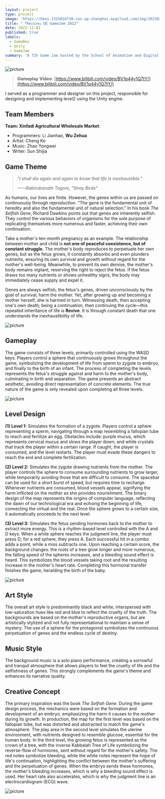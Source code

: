```yaml
---
layout: project
type: project
image: 'https://hmxs-1315810738.cos.ap-shanghai.myqcloud.com/img/202303261605787.png'
title: "「Revive」UE GameJam 2022"
date: 2022-11-01
published: true
labels:
  - GameDev
  - Unity
  - GameJam
summary: "A 72h Game Jam hosted by the School of Animation and Digital Arts of CUC and Unreal Engine.<br>This was my first Game Jam, a truly memorable experience."
---
```


<img class="my-markdowm-img" src="https://hmxs-1315810738.cos.ap-shanghai.myqcloud.com/img/202303261605787.png" alt="picture">

> **Gameplay Video**: [https://www.bilibili.com/video/BV1p44y1Q7tY/](https://www.bilibili.com/video/BV1p44y1Q7tY/)

I served as a programmer and designer on this project, responsible for designing and implementing level2 using the Unity engine.

## Team Members

**Team: Xinfadi Agricultural Wholesale Market**:

-   Programmers: Li Jianhao, **Wu Zehua**
-   Artist: Cheng Ke
-   Music: Zhao Yongwei
-   Writer: Sun Shijia

## Game Theme

> *"I shall die again and again to know that life is inexhaustible."*
>
> *——Rabindranath Tagore, "Stray Birds"*

As humans, our lives are finite. However, the genes within us are passed on continuously through reproduction. "The gene is the fundamental unit of heredity and also the fundamental unit of natural selection." In his book *The Selfish Gene*, Richard Dawkins points out that genes are inherently selfish. They control the various behaviors of organisms for the sole purpose of replicating themselves more numerous and faster, achieving their own continuation.

Take a mother's ten-month pregnancy as an example. The relationship between mother and child is **not one of peaceful coexistence, but of constant struggle.** The mother's body reproduces to perpetuate her own genes, but as the fetus grows, it constantly absorbs and even plunders nutrients, ensuring its own survival and growth without regard for the mother's well-being. Meanwhile, to prevent its own demise, the mother's body remains vigilant, reserving the right to reject the fetus. If the fetus draws too many nutrients or shows unhealthy signs, the body may immediately cease supply and expel it.

Genes are always selfish; the fetus's genes, driven unconsciously by the goal of survival, harm the mother. Yet, after growing up and becoming a mother herself, she is harmed in turn. Witnessing death, then accepting one's own death; being a continuation, then continuing the cycle—this repeated inheritance of life is **Revive**. It is through constant death that one understands the inexhaustibility of life.

<img class="my-markdowm-img" src="https://hmxs-1315810738.cos.ap-shanghai.myqcloud.com/img/202303261616467.png" alt="picture">

## Gameplay

The game consists of three levels, primarily controlled using the WASD keys. Players control a sphere that continuously grows throughout the game, symbolizing the development of life from sperm to zygote to embryo, and finally to the birth of an infant. The process of completing the levels represents the fetus's struggle against and harm to the mother's body, culminating in birth and separation. The game presents an abstract aesthetic, avoiding direct representation of concrete elements. The true nature of the game is only revealed upon completing all three levels.

<img class="my-markdowm-img" src="https://hmxs-1315810738.cos.ap-shanghai.myqcloud.com/img/202303261616505.png" alt="picture">

## Level Design

**(1) Level 1:** Simulates the formation of a zygote. Players control a sphere representing a sperm, navigating through a map resembling a fallopian tube to reach and fertilize an egg. Obstacles include: purple mucus, which represents cervical mucus and slows the player down; and white crystals that track the player within a certain range. If caught, the player is consumed, and the level restarts. The player must evade these dangers to reach the end and complete fertilization.

**(2) Level 2:** Simulates the zygote drawing nutrients from the mother. The player controls the sphere to consume surrounding nutrients to grow larger, while temporarily avoiding those that are difficult to consume. The spacebar can be used for a short burst of speed, but requires time to recharge. Whenever nutrients are consumed, blood vessels appear, signifying the harm inflicted on the mother as she provides nourishment. The binary design of the map represents the origins of computer language, reflecting the dawn of our technological era and echoing the beginning of life, connecting the virtual and the real. Once the sphere grows to a certain size, it automatically proceeds to the next level.

**(3) Level 3:** Simulates the fetus sending hormones back to the mother to extract more energy. This is a rhythm-based level controlled with the A and D keys. When a white sphere reaches the judgment line, the player must press D; for a red sphere, they press A. Each successful hit in a combo adds a point, while a miss subtracts one. Upon reaching a certain score, the background changes: the roots of a tree grow longer and more numerous, the falling speed of the spheres increases, and a bleeding sound effect is heard. This symbolizes the blood vessels taking root and the resulting increase in the mother's heart rate. Completing this hormonal transfer finishes the game, heralding the birth of the baby.

<img class="my-markdowm-img" src="https://hmxs-1315810738.cos.ap-shanghai.myqcloud.com/img/202303261616278.png" alt="picture">

## Art Style

The overall art style is predominantly black and white, interspersed with low-saturation hues like red and blue to reflect the cruelty of the truth. The backgrounds are based on the mother's reproductive organs, but are artistically stylized and not fully representational to maintain a sense of mystery. The use of a sphere for the protagonist symbolizes the continuous perpetuation of genes and the endless cycle of destiny.

## Music Style

The background music is a solo piano performance, creating a sorrowful and tranquil atmosphere that allows players to feel the cruelty of life and the selfishness of genes. This strongly complements the game's theme and enhances its narrative quality.

## Creative Concept

The primary inspiration was the book *The Selfish Gene*. During the game design process, the mechanics were based on the formation and development of an embryo, emphasizing the harm it causes to the mother during its growth. In production, the map for the first level was based on the fallopian tube, but was distorted and abstracted to match the game's atmosphere. The play area in the second level simulates the uterine environment, with nutrients designed to resemble glucose, essential for the human body. In the third level, the growing fetus is represented as the crown of a tree, with the inverse Kabbalah Tree of Life symbolizing the reverse-flow of hormones, sent without regard for the mother's safety. The red notes symbolize bleeding, while the white notes represent the hope of life's continuation, highlighting the conflict between the mother's suffering and the perpetuation of genes. When the embryo sends these hormones, the mother's bleeding increases, which is why a bleeding sound effect is used. Her heart rate also accelerates, which is why the judgment line is an electrocardiogram (ECG) wave.

<img class="my-markdowm-img" src="https://hmxs-1315810738.cos.ap-shanghai.myqcloud.com/img/202303261616663.png" alt="picture">